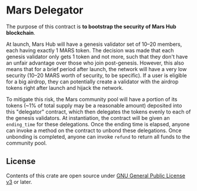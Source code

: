 # Mars Delegator

The purpose of this contract is **to bootstrap the security of Mars Hub blockchain**.

At launch, Mars Hub will have a genesis validator set of 10–20 members, each having exactly 1 MARS token. The decision was made that each genesis validator only gets 1 token and not more, such that they don't have an unfair advantage over those who join post-genesis. However, this also means that for a brief period after launch, the network will have a very low security (10–20 MARS worth of security, to be specific). If a user is eligible for a big airdrop, they can potentially create a validator with the airdrop tokens right after launch and hijack the network.

To mitigate this risk, the Mars community pool will have a portion of its tokens (~1% of total supply may be a reasonable amount) deposited into this "delegator" contract, which then delegates the tokens evenly to each of the genesis validators. At instantiation, the contract will be given an `ending_time` for these delegations. Once the ending time is elapsed, anyone can invoke a method on the contract to unbond these delegations. Once unbonding is completed, anyone can invoke `refund` to return all funds to the community pool.

## License

Contents of this crate are open source under [GNU General Public License v3](../../LICENSE) or later.
